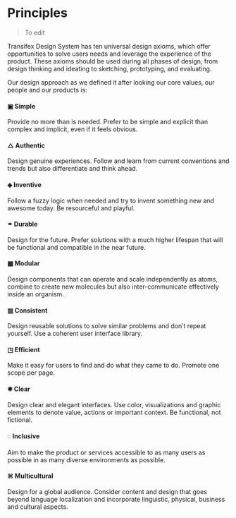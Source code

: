# Principles

> To edit

Transifex Design System has ten universal design axioms, which offer opportunities to solve users needs and leverage the experience of the product. These axioms should be used during all phases of design, from design thinking and ideating to sketching, prototyping, and evaluating.

Our design approach as we defined it after looking our core values, our people and our products is:

#### ▣ Simple
Provide no more than is needed. Prefer to be simple and explicit than complex and implicit, even if it feels obvious.

#### △ Authentic
Design genuine experiences. Follow and learn from current conventions and trends but also differentiate and think ahead.

#### ◈ Inventive
Follow a fuzzy logic when needed and try to invent something new and awesome today. Be resourceful and playful.

#### ⚭ Durable
Design for the future. Prefer solutions with a much higher lifespan that will be functional and compatible in the near future.

#### ▦ Modular
Design components that can operate and scale independently as atoms, combine to create new molecules but also inter-communicate effectively inside an organism.

#### ▥ Consistent
Design reusable solutions to solve similar problems and don’t repeat yourself. Use a coherent user interface library.


#### ◳ Efficient
Make it easy for users to find and do what they came to do. Promote one scope per page.


#### ✱ Clear
Design clear and elegant interfaces. Use color, visualizations and graphic elements to denote value, actions or important context. Be functional, not fictional.


#### ◌ Inclusive
Aim to make the product or services accessible to as many users as possible in as many diverse environments as possible. 


#### ⌘ Multicultural 
Design for a global audience. Consider content and design that goes beyond language localization and incorporate linguistic, physical, business and cultural aspects.
